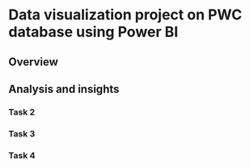 # Data visualization project on PWC database using Power BI
## Overview
## Analysis and insights
### Task 2
### Task 3
### Task 4
